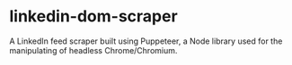 # linkedin-dom-scraper

A LinkedIn feed scraper built using Puppeteer, a Node library used for the manipulating of headless Chrome/Chromium.
